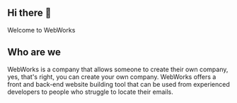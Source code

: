 ## Hi there 👋
Welcome to WebWorks

## Who are we
WebWorks is a company that allows someone to create their own company, yes, that's right, you can create your own company. WebWorks offers a front and back-end website building tool that can be used from experienced developers to people
who struggle to locate their emails.
